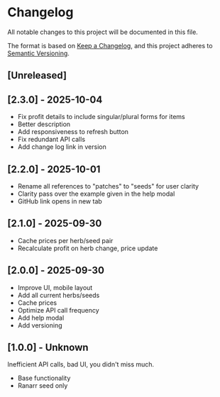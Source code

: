 # Changelog

All notable changes to this project will be documented in this file.

The format is based on [Keep a Changelog](https://keepachangelog.com/en/1.1.0/),
and this project adheres to [Semantic Versioning](https://semver.org/spec/v2.0.0.html).

## [Unreleased]

## [2.3.0] - 2025-10-04

- Fix profit details to include singular/plural forms for items
- Better description
- Add responsiveness to refresh button
- Fix redundant API calls
- Add change log link in version

## [2.2.0] - 2025-10-01

- Rename all references to "patches" to "seeds" for user clarity
- Clarity pass over the example given in the help modal
- GitHub link opens in new tab

## [2.1.0] - 2025-09-30

- Cache prices per herb/seed pair
- Recalculate profit on herb change, price update

## [2.0.0] - 2025-09-30

- Improve UI, mobile layout
- Add all current herbs/seeds
- Cache prices
- Optimize API call frequency
- Add help modal
- Add versioning

## [1.0.0] - Unknown

Inefficient API calls, bad UI, you didn't miss much.

- Base functionality
- Ranarr seed only
